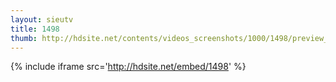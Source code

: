```yaml
---
layout: sieutv
title: 1498
thumb: http://hdsite.net/contents/videos_screenshots/1000/1498/preview_360p.mp4.jpg
---
```

{% include iframe src='http://hdsite.net/embed/1498' %}
 
